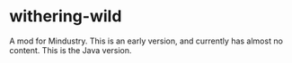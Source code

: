 # withering-wild
A mod for Mindustry. This is an early version, and currently has almost no content. This is the Java version.
